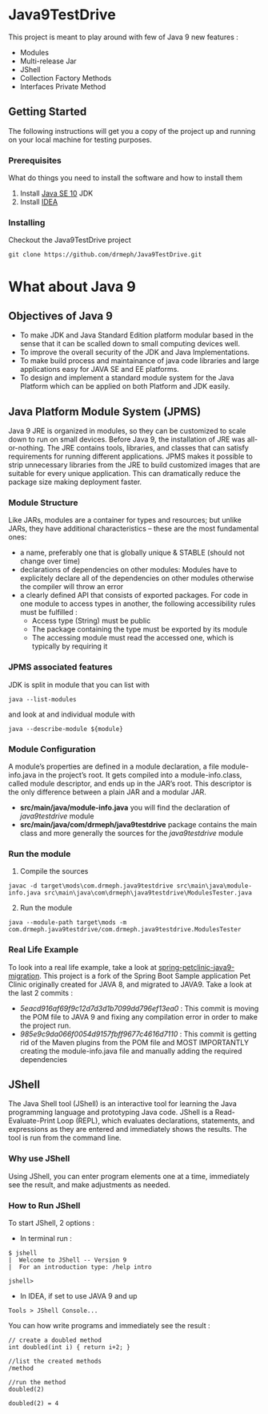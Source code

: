 # Java9TestDrive

This project is meant to play around with few of Java 9 new features :
* Modules
* Multi-release Jar
* JShell
* Collection Factory Methods
* Interfaces Private Method

## Getting Started
The following instructions will get you a copy of the project up and running on your local machine for testing purposes. 

### Prerequisites
What do things you need to install the software and how to install them

1) Install [Java SE 10](https://www.oracle.com/technetwork/java/javase/downloads/index.html) JDK
2) Install [IDEA](https://www.jetbrains.com/idea/)

### Installing
Checkout the Java9TestDrive project
```
git clone https://github.com/drmeph/Java9TestDrive.git
```

# What about Java 9

## Objectives of Java 9
* To make JDK and Java Standard Edition platform modular based in the sense that it can be scalled down to small 
computing devices well.
* To improve the overall security of the JDK and Java Implementations.
* To make build process and maintainance of java code libraries and large applications easy for JAVA SE and EE platforms.
* To design and implement a standard module system for the Java Platform which can be applied on both Platform and JDK easily.

## Java Platform Module System (JPMS) 
Java 9 JRE is organized in modules, so they can be customized to scale down to run on small devices. 
Before Java 9, the installation of JRE was all-or-nothing. The JRE contains tools, libraries, and classes that can 
satisfy requirements for running different applications. JPMS makes it possible to strip unnecessary libraries from the 
JRE to build customized images that are suitable for every unique application. This can dramatically reduce the package 
size making deployment faster.

### Module Structure
Like JARs, modules are a container for types and resources; but unlike JARs, they have additional characteristics – 
these are the most fundamental ones:
* a name, preferably one that is globally unique & STABLE (should not change over time)
* declarations of dependencies on other modules: Modules have to explicitely declare all of the dependencies on other 
modules otherwise the compiler will throw an error
* a clearly defined API that consists of exported packages. For code in one module to access types in another, 
the following accessibility rules must be fulfilled :
  * Access type (String) must be public
  * The package containing the type must be exported by its module
  * The accessing module must read the accessed one, which is typically by requiring it


### JPMS associated features
JDK is split in module that you can list with  
```
java --list-modules 
```
and look at and individual module with 
```
java --describe-module ${module}
```

### Module Configuration
A module’s properties are defined in a module declaration, a file module-info.java in the project’s root. 
It gets compiled into a module-info.class, called module descriptor, and ends up in the JAR’s root. 
This descriptor is the only difference between a plain JAR and a modular JAR.

* **src/main/java/module-info.java** you will find the declaration of *java9testdrive* module
* **src/main/java/com/drmeph/java9testdrive** package contains the main class and more generally the sources for the 
*java9testdrive* module

### Run the module
1) Compile the sources
```
javac -d target\mods\com.drmeph.java9testdrive src\main\java\module-info.java src\main\java\com\drmeph\java9testdrive\ModulesTester.java
``` 
2) Run the module
```
java --module-path target\mods -m com.drmeph.java9testdrive/com.drmeph.java9testdrive.ModulesTester
```

### Real Life Example
To look into a real life example, take a look at [spring-petclinic-java9-migration](https://github.com/drmeph/spring-petclinic-java9-migration).
This project is a fork of the Spring Boot Sample application Pet Clinic originally created for JAVA 8, and migrated to JAVA9.
Take a look at the last 2 commits :
* *5eacd916af69f9c12d7d3d1b7099dd796ef13ea0* : This commit is moving the POM file to JAVA 9 and fixing any compilation error
in order to make the project run.
*  *985e9c9da066f0054d9157fbff9677c4616d7110* : This commit is getting rid of the Maven plugins from the POM file and MOST IMPORTANTLY
creating the module-info.java file and manually adding the required dependencies

## JShell
The Java Shell tool (JShell) is an interactive tool for learning the Java programming language and prototyping Java code. 
JShell is a Read-Evaluate-Print Loop (REPL), which evaluates declarations, statements, and expressions as they are 
entered and immediately shows the results. The tool is run from the command line.

### Why use JShell
Using JShell, you can enter program elements one at a time, immediately see the result, and make adjustments as needed.

### How to Run JShell
To start JShell, 2 options :
* In terminal run :
```
$ jshell
|  Welcome to JShell -- Version 9
|  For an introduction type: /help intro

jshell>
```
* In IDEA, if set to use JAVA 9 and up
```
Tools > JShell Console...
```
You can how write programs and immediately see the result : 
```
// create a doubled method
int doubled(int i) { return i+2; }

//list the created methods
/method

//run the method
doubled(2)

doubled(2) = 4
```